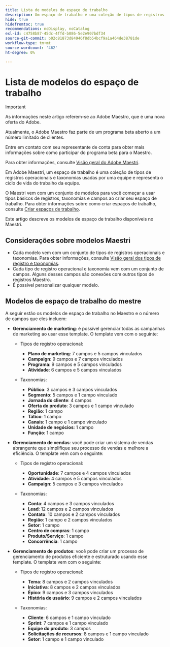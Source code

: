 ```yaml
---
title: Lista de modelos do espaço de trabalho
description: Um espaço de trabalho é uma coleção de tipos de registros operacionais e taxonomias usadas por uma equipe e representa o ciclo de vida do trabalho da equipe. O Maestri vem com um conjunto de modelos para você começar a usar tipos básicos de registros, taxonomias e campos ao criar seu espaço de trabalho.
hide: true
hidefromtoc: true
recommendations: noDisplay, noCatalog
exl-id: c4758b87-45dc-4ffd-b086-5e2e907bdf34
source-git-commit: b02c81873d84946f8db54bcf9a1a464de38781de
workflow-type: tm+mt
source-wordcount: '462'
ht-degree: 0%

---
```


<!--update the metadata with real information when making this available in TOC and in the left nav:
---
title: List of available workspace templates
description: You can use templates to create workspaces. This article provides a list of available workspace templates
hidefromtoc: yes
hide: yes
author: Alina
feature: Work Management
role: User
---

-->

# Lista de modelos do espaço de trabalho

>[!IMPORTANT]
>
>As informações neste artigo referem-se ao Adobe Maestro, que é uma nova oferta do Adobe.
>
>Atualmente, o Adobe Maestro faz parte de um programa beta aberto a um número limitado de clientes.
>
>Entre em contato com seu representante de conta para obter mais informações sobre como participar do programa beta para o Maestro.
>
>Para obter informações, consulte [Visão geral do Adobe Maestri](../maestro-overview.md).

Em Adobe Maestri, um espaço de trabalho é uma coleção de tipos de registros operacionais e taxonomias usadas por uma equipe e representa o ciclo de vida do trabalho da equipe.

O Maestri vem com um conjunto de modelos para você começar a usar tipos básicos de registros, taxonomias e campos ao criar seu espaço de trabalho. Para obter informações sobre como criar espaços de trabalho, consulte [Criar espaços de trabalho](../architecture-and-fields/create-workspaces.md).

Este artigo descreve os modelos de espaço de trabalho disponíveis no Maestri.

## Considerações sobre modelos Maestri

* Cada modelo vem com um conjunto de tipos de registros operacionais e taxonomias. Para obter informações, consulte [Visão geral dos tipos de registro e taxonomias](../architecture-and-fields/overview-of-record-types-and-taxonomies.md).
* Cada tipo de registro operacional e taxonomia vem com um conjunto de campos. Alguns desses campos são conexões com outros tipos de registros Maestro.
* É possível personalizar qualquer modelo.

<!-- I modeled this article by the "List of available Blueprints" and that articles does not have an Access area

## Access requirements

You must have the following: 

<table style="table-layout:auto">
 <col>
 </col>
 <col>
 </col>
 <tbody>
  <tr>
   <td role="rowheader"><p>Adobe Workfront plan*</p></td>
   <td>
<p>Any</p>
<!--the above is only for closed beta; when going to GA - activate the following plans:    
<p>Current plan: Prime and Ultimate</p>
<p>Legacy plan: Enterprise</p>->
   </td>
  </tr>
  <tr>
   <td role="rowheader"><p>Adobe Workfront license*</p></td>
   <td>
   <p>Any</p> 
  <p>For more information, see <a href="../../administration-and-setup/add-users/access-levels-and-object-permissions/wf-licenses.md" class="MCXref xref">Adobe Workfront licenses overview</a>.</p> </td>
  </tr>
  <tr>
   <td role="rowheader"><p>Product</p></td>
   <td>
   <p> Adobe Workfront</p> </td>
  </tr>
  <tr>
   <td role="rowheader">Access level*</td>
   <td> <p>Any</p>  
</td>
  </tr>
<tr>
   <td role="rowheader">Layout template</td>
   <td> <p>Your system administrator must add the Maestro area in your layout template. For information, see the "Enable Maestro for the users in your Workfront instance" section in the article <a href="../maestro/maestro-overview.md">Adobe Maestro overview</a>. </p>  
</td>
  </tr>
 </tbody>
</table>

>[!NOTE]
>
>*If you don't have access, ask your Workfront administrator if they set additional restrictions in your access level. For information on how a Workfront administrator can change your access level, see [Create or modify custom access levels](../administration-and-setup/add-users/configure-and-grant-access/create-modify-access-levels.md).

-->

## Modelos de espaço de trabalho do mestre

A seguir estão os modelos de espaço de trabalho no Maestro e o número de campos que eles incluem:

* **Gerenciamento de marketing**: é possível gerenciar todas as campanhas de marketing ao usar esse template. O template vem com o seguinte:

   * Tipos de registro operacional:

      * **Plano de marketing**: 7 campos e 5 campos vinculados
      * **Campaign**: 9 campos e 7 campos vinculados
      * **Programa**: 9 campos e 5 campos vinculados
      * **Atividade**: 6 campos e 5 campos vinculados
   * Taxonomias:
      * **Público**: 3 campos e 3 campos vinculados
      * **Segmento**: 5 campos e 1 campo vinculado
      * **Jornada do cliente**: 4 campos
      * **Oferta do produto**: 3 campos e 1 campo vinculado
      * **Região**: 1 campo
      * **Tático**: 1 campo
      * **Canais**: 1 campo e 1 campo vinculado
      * **Unidade de negócios**: 1 campo
      * **Função**: 1 campo

* **Gerenciamento de vendas**: você pode criar um sistema de vendas abrangente que simplifique seu processo de vendas e melhore a eficiência. O template vem com o seguinte:

   * Tipos de registro operacional:

      * **Oportunidade**: 7 campos e 4 campos vinculados
      * **Atividade**: 4 campos e 5 campos vinculados
      * **Campaign**: 5 campos e 3 campos vinculados
   * Taxonomias:
      * **Conta**: 4 campos e 3 campos vinculados
      * **Lead**: 12 campos e 2 campos vinculados
      * **Contato**: 10 campos e 2 campos vinculados
      * **Região**: 1 campo e 2 campos vinculados
      * **Setor**: 1 campo
      * **Centro de compras**: 1 campo
      * **Produto/Serviço**: 1 campo
      * **Concorrência**: 1 campo

* **Gerenciamento de produtos**: você pode criar um processo de gerenciamento de produtos eficiente e estruturado usando esse template. O template vem com o seguinte:

   * Tipos de registro operacional:

      * **Tema**: 8 campos e 2 campos vinculados
      * **Iniciativa**: 8 campos e 2 campos vinculados
      * **Épico**: 9 campos e 3 campos vinculados
      * **História de usuário**: 9 campos e 2 campos vinculados

   * Taxonomias:

      * **Cliente**: 6 campos e 1 campo vinculado
      * **Sprint**: 7 campos e 1 campo vinculado
      * **Equipe do produto**: 3 campos
      * **Solicitações de recursos**: 8 campos e 1 campo vinculado
      * **Setor**: 1 campo e 1 campo vinculado
